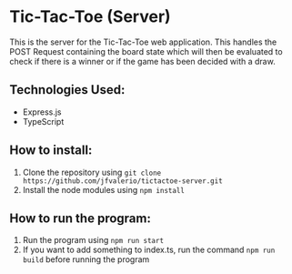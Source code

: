 # Tic-Tac-Toe (Server)

This is the server for the Tic-Tac-Toe web application. This handles the POST Request containing the board state which will then be evaluated to check if there is a winner or if the game has been decided with a draw.

## Technologies Used:

- Express.js
- TypeScript

## How to install:

1. Clone the repository using `git clone https://github.com/jfvalerio/tictactoe-server.git`
2. Install the node modules using `npm install`

## How to run the program:

1. Run the program using `npm run start`
2. If you want to add something to index.ts, run the command `npm run build` before running the program
